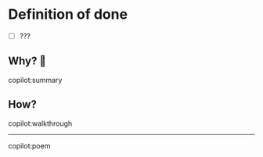 # Definition of done

- [ ] ???

## Why? 🤔
<!-- a one-paragraph summary os the changes in the pull request -->
copilot:summary

## How?
<!-- a detailed list of changes, including links to the relevant pieces of code -->
copilot:walkthrough

---

<!-- a poem about the changes in the pull request -->
copilot:poem
